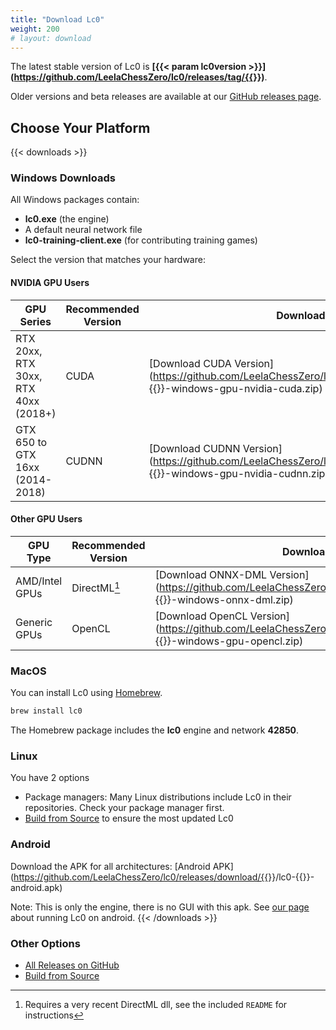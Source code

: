 ```yaml
---
title: "Download Lc0"
weight: 200
# layout: download
---
```


The latest stable version of Lc0 is **[{{< param lc0version >}}](https://github.com/LeelaChessZero/lc0/releases/tag/{{<param lc0version>}})**.

Older versions and beta releases are available at our [GitHub releases page](https://github.com/LeelaChessZero/lc0/releases).

## Choose Your Platform

{{< downloads >}}
### Windows Downloads

All Windows packages contain:
- **lc0.exe** (the engine)
- A default neural network file
- **lc0-training-client.exe** (for contributing training games)

Select the version that matches your hardware:

#### NVIDIA GPU Users
| GPU Series | Recommended Version | Download Link |
|------------|---------------------|---------------|
| RTX 20xx, RTX 30xx, RTX 40xx (2018+) | CUDA | [Download CUDA Version](https://github.com/LeelaChessZero/lc0/releases/download/{{<param lc0version>}}/lc0-{{<param lc0version>}}-windows-gpu-nvidia-cuda.zip) |
| GTX 650 to GTX 16xx (2014-2018) | CUDNN | [Download CUDNN Version](https://github.com/LeelaChessZero/lc0/releases/download/{{<param lc0version>}}/lc0-{{<param lc0version>}}-windows-gpu-nvidia-cudnn.zip) |

#### Other GPU Users
| GPU Type | Recommended Version | Download Link |
|----------|---------------------|---------------|
| AMD/Intel GPUs | DirectML[^1] | [Download ONNX-DML Version](https://github.com/LeelaChessZero/lc0/releases/download/{{<param lc0version>}}/lc0-{{<param lc0version>}}-windows-onnx-dml.zip) |
| Generic GPUs | OpenCL | [Download OpenCL Version](https://github.com/LeelaChessZero/lc0/releases/download/{{<param lc0version>}}/lc0-{{<param lc0version>}}-windows-gpu-opencl.zip) |

[^1]: Requires a very recent DirectML dll, see the included `README` for instructions

### MacOS

You can install Lc0 using [Homebrew](https://brew.sh/). 

```bash
brew install lc0
```

The Homebrew package includes the **lc0** engine and network **42850**.


### Linux

You have 2 options
- Package managers: Many Linux distributions include Lc0 in their repositories. Check your package manager first.
- [Build from Source](https://github.com/LeelaChessZero/lc0/blob/master/README.md#building-and-running-lc0) to ensure the most updated Lc0


### Android

Download the APK for all architectures:
[Android APK](https://github.com/LeelaChessZero/lc0/releases/download/{{<param lc0version>}}/lc0-{{<param lc0version>}}-android.apk)

Note: This is only the engine, there is no GUI with this apk. See [our page](https://lczero.org/dev/wiki/running-lc0-on-android-with-a-chess-gui/) about running Lc0 on android.
{{< /downloads >}}

### Other Options
- [All Releases on GitHub](https://github.com/LeelaChessZero/lc0/releases)
- [Build from Source](https://github.com/LeelaChessZero/lc0/blob/master/README.md#building-and-running-lc0)
